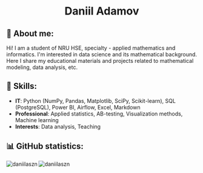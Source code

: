 <!-- Profile Header -->
<h1 align="center">Daniil Adamov</h1>

## 🧑 About me: 
Hi! I am a student of NRU HSE, specialty - applied mathematics and informatics. I'm interested in data science and its mathematical background. Here I share my educational materials and projects related to mathematical modeling, data analysis, etc.

## 💪 Skills: 
- **IT**: Python (NumPy, Pandas, Matplotlib, SciPy, Scikit-learn), SQL (PostgreSQL), Power BI, Airflow, Excel, Markdown
- **Professional**: Applied statistics, AB-testing, Visualization methods, Machine learning
- **Interests**: Data analysis, Teaching

## 📊 GitHub statistics:
<p><img align="left" src="https://github-readme-stats.vercel.app/api/top-langs?username=daniilaszn&show_icons=true&locale=en&layout=compact" alt="daniilaszn" /></p>
<p><img align="center" src="https://github-readme-streak-stats.herokuapp.com/?user=daniilaszn&" alt="daniilaszn" /></p>

